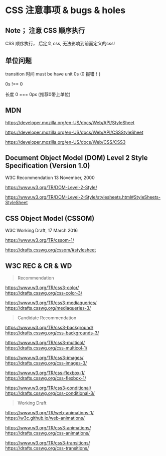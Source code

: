 # CSS 注意事项 & bugs & holes  

## Note； 注意 CSS 顺序执行  
CSS 顺序执行， 后定义 css, 无法影响到前面定义的css!  


## 单位问题  

transition 时间 must be have unit 0s (0 报错！)

0s !== 0

长度 0 === 0px (推荐0带上单位)



## MDN 

https://developer.mozilla.org/en-US/docs/Web/API/StyleSheet  

https://developer.mozilla.org/en-US/docs/Web/API/CSSStyleSheet  

https://developer.mozilla.org/en-US/docs/Web/CSS/CSS3  



## Document Object Model (DOM) Level 2 Style Specification (Version 1.0)

W3C Recommendation 13 November, 2000  

https://www.w3.org/TR/DOM-Level-2-Style/  

https://www.w3.org/TR/DOM-Level-2-Style/stylesheets.html#StyleSheets-StyleSheet  


## CSS Object Model (CSSOM)  

W3C Working Draft, 17 March 2016  


https://www.w3.org/TR/cssom-1/  

https://drafts.csswg.org/cssom/#stylesheet  


## W3C REC & CR & WD  

> Recommendation  

https://www.w3.org/TR/css3-color/  
https://drafts.csswg.org/css-color-3/  

https://www.w3.org/TR/css3-mediaqueries/  
https://drafts.csswg.org/mediaqueries-3/  


> Candidate Recommendation  


https://www.w3.org/TR/css3-background/  
https://drafts.csswg.org/css-backgrounds-3/  

https://www.w3.org/TR/css3-multicol/  
https://drafts.csswg.org/css-multicol-1/  

https://www.w3.org/TR/css3-images/  
https://drafts.csswg.org/css-images-3/  

https://www.w3.org/TR/css-flexbox-1/  
https://drafts.csswg.org/css-flexbox-1/  

https://www.w3.org/TR/css3-conditional/  
https://drafts.csswg.org/css-conditional-3/  


> Working Draft

https://www.w3.org/TR/web-animations-1/  
https://w3c.github.io/web-animations/  

https://www.w3.org/TR/css3-animations/  
https://drafts.csswg.org/css-animations/  

https://www.w3.org/TR/css3-transitions/  
https://drafts.csswg.org/css-transitions/  








